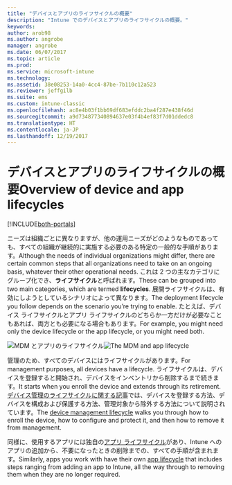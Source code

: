 ```yaml
---
title: "デバイスとアプリのライフサイクルの概要"
description: "Intune でのデバイスとアプリのライフサイクルの概要。"
keywords: 
author: arob98
ms.author: angrobe
manager: angrobe
ms.date: 06/07/2017
ms.topic: article
ms.prod: 
ms.service: microsoft-intune
ms.technology: 
ms.assetid: 38e08253-14a0-4cc4-87be-7b110c12a523
ms.reviewer: jeffgilb
ms.suite: ems
ms.custom: intune-classic
ms.openlocfilehash: ac8e4b03f1bb69df683efddc2ba4f287e438f46d
ms.sourcegitcommit: a9d734877340894637e03f4b4ef83f7d01ddedc8
ms.translationtype: HT
ms.contentlocale: ja-JP
ms.lasthandoff: 12/19/2017
---
```

# <a name="overview-of-device-and-app-lifecycles"></a><span data-ttu-id="4113c-103">デバイスとアプリのライフサイクルの概要</span><span class="sxs-lookup"><span data-stu-id="4113c-103">Overview of device and app lifecycles</span></span>

[!INCLUDE[both-portals](./includes/note-for-both-portals.md)]

<span data-ttu-id="4113c-104">ニーズは組織ごとに異なりますが、他の運用ニーズがどのようなものであっても、すべての組織が継続的に実施する必要のある特定の一般的な手順があります。</span><span class="sxs-lookup"><span data-stu-id="4113c-104">Although the needs of individual organizations might differ, there are certain common steps that all organizations need to take on an ongoing basis, whatever their other operational needs.</span></span> <span data-ttu-id="4113c-105">これは 2 つの主なカテゴリにグループ化でき、**ライフサイクル**と呼ばれます。</span><span class="sxs-lookup"><span data-stu-id="4113c-105">These can be grouped into two main categories, which are termed **lifecycles**.</span></span> <span data-ttu-id="4113c-106">展開ライフサイクルは、有効にしようとしているシナリオによって異なります。</span><span class="sxs-lookup"><span data-stu-id="4113c-106">The deployment lifecycle you follow depends on the scenario you’re trying to enable.</span></span> <span data-ttu-id="4113c-107">たとえば、デバイス ライフサイクルとアプリ ライフサイクルのどちらか一方だけが必要なこともあれば、両方とも必要になる場合もあります。</span><span class="sxs-lookup"><span data-stu-id="4113c-107">For example, you might need only the device lifecycle or the app lifecycle, or you might need both.</span></span>

<span data-ttu-id="4113c-108">![MDM とアプリのライフサイクル](./media/device-app-lifecycle.png "モバイル デバイスとアプリのライフサイクル")</span><span class="sxs-lookup"><span data-stu-id="4113c-108">![The MDM and app lifecycle](./media/device-app-lifecycle.png "mobile device and app lifecycles")</span></span>

<span data-ttu-id="4113c-109">管理のため、すべてのデバイスにはライフサイクルがあります。</span><span class="sxs-lookup"><span data-stu-id="4113c-109">For management purposes, all devices have a lifecycle.</span></span> <span data-ttu-id="4113c-110">ライフサイクルは、デバイスを登録すると開始され、デバイスをインベントリから削除するまで続きます。</span><span class="sxs-lookup"><span data-stu-id="4113c-110">It starts when you enroll the device and extends through its retirement.</span></span> <span data-ttu-id="4113c-111">[デバイス管理のライフサイクルに関する記事](device-lifecycle.md)では、デバイスを登録する方法、デバイスを構成および保護する方法、管理対象から除外する方法について説明されています。</span><span class="sxs-lookup"><span data-stu-id="4113c-111">The [device management lifecycle](device-lifecycle.md) walks you through how to enroll the device, how to configure and protect it, and then how to remove it from management.</span></span>

<span data-ttu-id="4113c-112">同様に、使用するアプリには独自の[アプリ ライフサイクル](app-lifecycle.md)があり、Intune へのアプリの追加から、不要になったときの削除までの、すべての手順が含まれます。</span><span class="sxs-lookup"><span data-stu-id="4113c-112">Similarly, apps you work with have their own [app lifecycle](app-lifecycle.md) that includes steps ranging from adding an app to Intune, all the way through to removing them when they are no longer required.</span></span>
